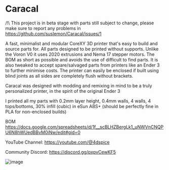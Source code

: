 # Caracal

/!\ This project is in beta stage with parts still subject to change, please make sure to report any problems in  https://github.com/suslemon/Caracal/issues/1 

A fast, minimalist and modular CoreXY 3D printer that's easy to build and source parts for. All parts designed to be printed without supports. Unlike the Voron V0 it uses 2020 extrusions and Nema 17 stepper motors. The BOM as short as possible and avoids the use of difficult to find parts. It is also tweaked to accept spare/salvaged parts from printers like an Ender 3 to further minimise costs. The printer can easily be enclosed if built using blind joints as all sides are completely flush without brackets.

Caracal was designed with modding and remixing in mind to be a truly personalized printer, in the spirit of the original Ender 3

I printed all my parts with 0.2mm layer height, 0.4mm walls, 4 walls, 4 tops/bottoms, 30% infill (cubic) in eSun ABS+ (should be perfectly fine in PLA for non-enclosed builds) 

BOM https://docs.google.com/spreadsheets/d/1f__scBLHZBergLk1_uNWVnCNQPU6N8hWUedBBvM0iNw/edit#gid=0


YouTube Channel: https://youtube.com/@4dspice

Community Discord: https://discord.gg/pxpvCewKF5 


![image](https://github.com/4dspice/Caracal/assets/117639659/bdb04f32-8de3-495a-8442-eec87fdb445f)
